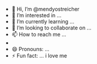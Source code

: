 - 👋 Hi, I’m @mendyostreicher
- 👀 I’m interested in ...
- 🌱 I’m currently learning ...
- 💞️ I’m looking to collaborate on ...
- 📫 How to reach me ...
- 
- 😄 Pronouns: ...
- ⚡ Fun fact: ... i love me

<!---
mendyostreicher/mendyostreicher is a ✨ special ✨ repository because its `README.md` (this file) appears on your GitHub profile.
You can click the Preview link to take a look at your changes.
--->
